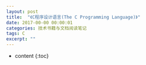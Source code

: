 ```yaml
---
layout: post
title:  "《C程序设计语言(The C Programming Language)》"
date: 2017-00-00 00:00:01
categories: 技术书籍与文档阅读笔记
tags: C
excerpt: ""
---
```


* content
{:toc}





















































































